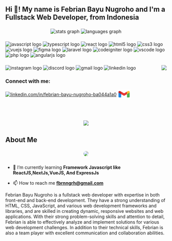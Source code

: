 <h2 align="left">Hi 👋! My name is Febrian Bayu Nugroho and I'm a Fullstack Web Developer, from Indonesia</h2>



###

<div align="center">
  <img src="https://github-readme-stats.vercel.app/api?hide_title=false&hide_rank=false&show_icons=true&include_all_commits=true&count_private=true&disable_animations=false&theme=dracula&locale=en&hide_border=false&username=fbrnngrh" height="150" alt="stats graph"  />
  <img src="https://github-readme-stats.vercel.app/api/top-langs?locale=en&hide_title=false&layout=compact&card_width=320&langs_count=5&theme=dracula&hide_border=false&username=fbrnngrh" height="150" alt="languages graph"  />
</div>

###


<div align="left">
  <img src="https://cdn.jsdelivr.net/gh/devicons/devicon/icons/javascript/javascript-original.svg" height="30" width="42" alt="javascript logo"  />
  <img src="https://cdn.jsdelivr.net/gh/devicons/devicon/icons/typescript/typescript-plain.svg" height="30" width="42" alt="typescript logo"  />
  <img src="https://cdn.jsdelivr.net/gh/devicons/devicon/icons/react/react-original.svg" height="30" width="42" alt="react logo"  />
  <img src="https://cdn.jsdelivr.net/gh/devicons/devicon/icons/html5/html5-original.svg" height="30" width="42" alt="html5 logo"  />
  <img src="https://cdn.jsdelivr.net/gh/devicons/devicon/icons/css3/css3-original.svg" height="30" width="42" alt="css3 logo"  />
  <img src="https://cdn.jsdelivr.net/gh/devicons/devicon/icons/vuejs/vuejs-original.svg" height="30" width="42" alt="vuejs logo"  />
  <img src="https://cdn.jsdelivr.net/gh/devicons/devicon/icons/figma/figma-original.svg" height="30" width="42" alt="figma logo"  />
  <img src="https://cdn.jsdelivr.net/gh/devicons/devicon/icons/laravel/laravel-plain.svg" height="30" width="42" alt="laravel logo"  />
  <img src="https://cdn.jsdelivr.net/gh/devicons/devicon/icons/codeigniter/codeigniter-plain.svg" height="30" width="42" alt="codeigniter logo"  />
  <img src="https://cdn.jsdelivr.net/gh/devicons/devicon/icons/vscode/vscode-original.svg" height="30" width="42" alt="vscode logo"  />
  <img src="https://cdn.jsdelivr.net/gh/devicons/devicon/icons/php/php-original.svg" height="30" width="42" alt="php logo"  />
  <img src="https://cdn.jsdelivr.net/gh/devicons/devicon/icons/angularjs/angularjs-original.svg" height="30" width="42" alt="angularjs logo"  />
</div>

###

<img align="right" height="150" src="https://process.filestackapi.com/cache=expiry:max/resize=width:1050/efbSR18hT5uRKuo0zoMA"  />

###

<div align="left">
  <img src="https://img.shields.io/static/v1?message=Instagram&logo=instagram&label=&color=E4405F&logoColor=white&labelColor=&style=for-the-badge" height="35" alt="instagram logo" href="https://instagram.com/fbrnngrh_" />
  <img src="https://img.shields.io/static/v1?message=Discord&logo=discord&label=&color=7289DA&logoColor=white&labelColor=&style=for-the-badge" height="35" alt="discord logo"  />
  <img src="https://img.shields.io/static/v1?message=Gmail&logo=gmail&label=&color=D14836&logoColor=white&labelColor=&style=for-the-badge" height="35" alt="gmail logo"  />
  <img src="https://img.shields.io/static/v1?message=LinkedIn&logo=linkedin&label=&color=0077B5&logoColor=white&labelColor=&style=for-the-badge" height="35" alt="linkedin logo" href="https://linkedin.com/in/linkedin.com/in/febrian-bayu-nugroho-ba044a1a0"  />
</div>

<h3 align="left">Connect with me:</h3>
<p align="left">
<a href="https://linkedin.com/in/linkedin.com/in/febrian-bayu-nugroho-ba044a1a0" target="blank"><img align="center" src="https://raw.githubusercontent.com/rahuldkjain/github-profile-readme-generator/master/src/images/icons/Social/linked-in-alt.svg" alt="linkedin.com/in/febrian-bayu-nugroho-ba044a1a0" height="30" width="40" /></a>
<a href="https://instagram.com/fbrnngrh_" target="blank"><img align="center" src="https://raw.githubusercontent.com/rahuldkjain/github-profile-readme-generator/master/src/images/icons/Social/gmail.svg" alt="fbrnngrh_" height="30" width="40" /></a>
</p>

###

<br clear="both">



###

<div align="center">
  <img src="https://profile-counter.glitch.me/fbrnngrh/count.svg?"  />
</div>

###

<h2 align="left">About Me</h2>

###

<div align="center" >
  <img style = "border-radius: 50%;" height="400" src="https://media.licdn.com/dms/image/C4E03AQHB7ZgpL8zkVQ/profile-displayphoto-shrink_800_800/0/1655610203810?e=1676505600&v=beta&t=qaebwigSbV83oTNBe9vxaUDF6idbYlgGcBjFKf1uprA"  />
</div>

###


- 🌱 I’m currently learning **Framework Javascript like ReactJS,NextJs,VueJS, And ExpressJs**

- 📫 How to reach me **fbrnngrh@gmail.com**


<p align="left">Febrian Bayu Nugroho is a fullstack web developer with expertise in both front-end and back-end development. They have a strong understanding of HTML, CSS, JavaScript, and various web development frameworks and libraries, and are skilled in creating dynamic, responsive websites and web applications. With their strong problem-solving skills and attention to detail, Febrian is able to effectively analyze and implement solutions for various web development challenges. In addition to their technical skills, Febrian is also a team player with excellent communication and collaboration abilities.</p>

###
